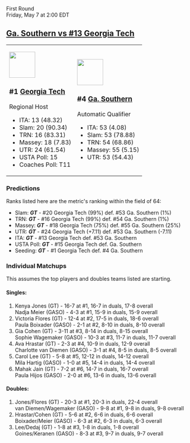 First Round  
Friday, May 7 at 2:00 EDT
## [Ga. Southern vs #13 Georgia Tech](https://www.ncaa.com/game/5833659) 

<table><tr><td>  

<a href="../index.md"><img src="https://www.ncaa.com/sites/default/files/images/logos/schools/g/georgia-tech.70.png" width="70" height="70" /></a>  

<h3>#1 <a href="../index.md">Georgia Tech</a></h3>  

Regional Host  
- ITA: 13 (48.32)  
- Slam: 20 (90.34)  
- TRN: 16 (83.31)  
- Massey: 18 (7.83)  
- UTR: 24 (61.54)  
- USTA Poll: 15  
- Coaches Poll: T11  

</td><td>  

<a href="../index.md"><img src="https://www.ncaa.com/sites/default/files/images/logos/schools/g/ga-southern.70.png" width="70" height="70" /></a>  

<h3>#4 <a href="../index.md">Ga. Southern</a></h3>  

Automatic Qualifier  
- ITA: 53 (4.08)  
- Slam: 53 (78.88)  
- TRN: 54 (68.86)  
- Massey: 55 (5.15)  
- UTR: 53 (54.43)  

</td></tr></table>  

### Predictions  

Ranks listed here are the metric's ranking within the field of 64:  
- Slam: ***GT*** - #20 Georgia Tech (99%) def. #53 Ga. Southern (1%)  
- TRN: ***GT*** - #16 Georgia Tech (99%) def. #54 Ga. Southern (1%)  
- Massey: ***GT*** - #18 Georgia Tech (75%) def. #55 Ga. Southern (25%)  
- UTR: ***GT*** - #24 Georgia Tech (+7.11) def. #53 Ga. Southern (-7.11)  
- ITA: ***GT*** - #13 Georgia Tech def. #53 Ga. Southern  
- USTA Poll: ***GT*** - #15 Georgia Tech def. Ga. Southern  
- Seeding: ***GT*** - #1 Georgia Tech def. #4 Ga. Southern  

### Individual Matchups  

This assumes the top players and doubles teams listed are starting.  

#### Singles:  
1. Kenya Jones (GT) - 16-7 at #1, 16-7 in duals, 17-8 overall  
   Nadja Meier (GASO) - 4-3 at #1, 15-9 in duals, 15-9 overall
2. Victoria Flores (GT) - 12-4 at #2, 17-5 in duals, 18-6 overall  
   Paula Boixader (GASO) - 2-1 at #2, 8-10 in duals, 8-10 overall
3. Gia Cohen (GT) - 3-11 at #3, 8-14 in duals, 8-15 overall  
   Sophie Wagemaker (GASO) - 10-3 at #3, 11-7 in duals, 11-7 overall
4. Ava Hrastar (GT) - 2-3 at #4, 10-9 in duals, 12-9 overall  
   Charlotte van Diemen (GASO) - 3-1 at #4, 8-5 in duals, 8-5 overall
5. Carol Lee (GT) - 5-8 at #5, 12-12 in duals, 14-12 overall  
   Mila Hartig (GASO) - 1-0 at #5, 14-4 in duals, 14-4 overall
6. Mahak Jain (GT) - 7-2 at #6, 14-7 in duals, 16-7 overall  
   Paula Hijos (GASO) - 2-0 at #6, 13-6 in duals, 13-6 overall

#### Doubles:  
1. Jones/Flores (GT) - 20-3 at #1, 20-3 in duals, 22-4 overall  
   van Diemen/Wagemaker (GASO) - 9-8 at #1, 9-8 in duals, 9-8 overall
2. Hrastar/Cohen (GT) - 5-6 at #2, 6-6 in duals, 6-6 overall  
   Boixader/Meier (GASO) - 6-3 at #2, 6-3 in duals, 6-3 overall
3. Lee/Dedaj (GT) - 1-8 at #3, 1-8 in duals, 1-8 overall  
   Goines/Keranen (GASO) - 8-3 at #3, 9-7 in duals, 9-7 overall